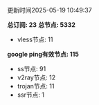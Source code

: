 更新时间2025-05-19 10:49:37

**总订阅: 23**
**总节点: 5332**
- vless节点: 11

**google ping有效节点: 115**
- ss节点: 91
- v2ray节点: 12
- trojan节点: 11
- ssr节点: 1
